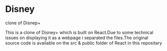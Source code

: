 # Disney
clone of Disnep+

This is a clone of Disney+ which is built on React.Due to some technical issues on displaying it as a webpage i separated the files.The original source code is available on the src & public folder of React in this repositary
